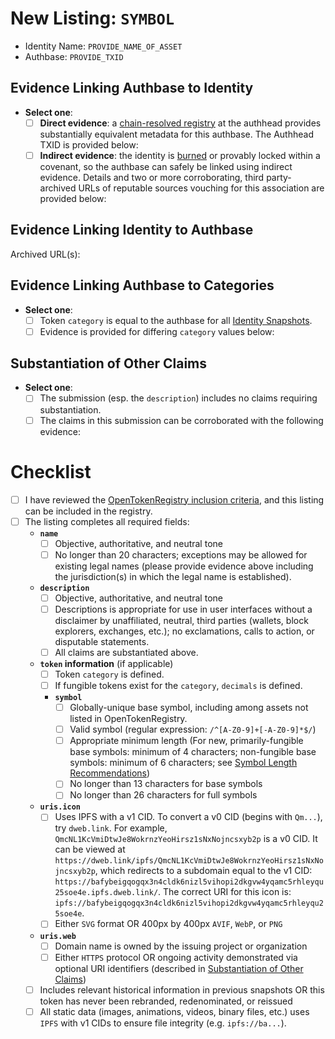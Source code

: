 <!-- For new listings, please fill in the template below. For other pull requests, please delete this template and describe your pull request. -->

# New Listing: `SYMBOL` <!-- or `NAME` for non-token identities -->

<!-- Replace the `PROVIDE...` fields below to add context to this PR: -->

- Identity Name: `PROVIDE_NAME_OF_ASSET`
- Authbase: `PROVIDE_TXID`

## Evidence Linking Authbase to Identity

<!-- First, we need to prove that the on-chain identity defined by the authbase self-identifies as the submitted identity. This prevents an attacker from publicly claiming to control an authbase they do not control. Mark the type of proof you're providing by entering an `x` in the appropriate checkbox: (Change one `[ ]` to `[x]`) -->

- **Select one**:
  - [ ] **Direct evidence**: a [chain-resolved registry](https://cashtokens.org/docs/bcmr/chip#chain-resolved-registries) at the authhead provides substantially equivalent metadata for this authbase. The Authhead TXID is provided below:
  - [ ] **Indirect evidence**: the identity is [burned](https://cashtokens.org/docs/bcmr/chip#burned-identities) or provably locked within a covenant, so the authbase can safely be linked using indirect evidence. Details and two or more corroborating, third party-archived URLs of reputable sources vouching for this association are provided below:

<!-- If "Direct evidence" is checked, provide the Authhead TXID here.

If "Indirect evidence" is checked, provide at least two third-party archived URLs (archive.org, archive.is, etc.) of reputable sources vouching for this association. If the archiving service does not include the original URL in the archived URLs (i.e. it also shortens URLs), please also provide the original URL. -->

## Evidence Linking Identity to Authbase

<!-- Next, we need to prove that the real-world entity self-identifies as the on-chain identity defined by the authbase. This protects known entities from being associated with an attacker-controlled on-chain identity. -->

Archived URL(s):

<!-- Provide a third-party archived URL to a statement by the represented identity claiming the submitted authbase as the root of their on-chain identity. Multiple source are encouraged (e.g. a website, social media profiles, etc.) -->

## Evidence Linking Authbase to Categories

<!-- If they differ, we need to prove that all submitted token categories are/were issued or controlled by the authbase.

As with linking the authbase to this identity, we'll need to demonstrate that each claimed category self-identifies as associated with the authbase via either direct or indirect evidence. -->

- **Select one**:
  - [ ] Token `category` is equal to the authbase for all [Identity Snapshots](https://cashtokens.org/docs/bcmr/chip#identity-snapshots).
  - [ ] Evidence is provided for differing `category` values below:

<!-- Provide evidence for each category claimed in the history of the identity other than the authbase. Uncomment and duplicate the below section as needed: -->

<!--

- Differing `category`: `PROVIDE_CATEGORY_ID`
- **Select one**:
  - [ ] **Direct evidence** – category's authhead TXID with a corroborating chain-resolved registry:
  - [ ] **Indirect evidence** – the category's identity is [burned](https://cashtokens.org/docs/bcmr/chip#burned-identities) or widely understood to be lost, abandoned, compromised, or destroyed; two or more third-party archived URLs of reputable sources vouching for this association:

[Provide evidence here]

-->

## Substantiation of Other Claims

<!-- Finally, if the submitted `description` makes any claims about the behavior of tokens, please submit any additional information to help reviewers corroborate statements of fact in your `description` or other fields. -->

- **Select one**:
  - [ ] The submission (esp. the `description`) includes no claims requiring substantiation.
  - [ ] The claims in this submission can be corroborated with the following evidence:

<!-- Please provide third-party archived URLs to security reviews, attestations, audits, and other resources that substantiate this submission. For each resource, please provide an summary of the claims that can be verified using the resource. -->

# Checklist

- [ ] I have reviewed the [OpenTokenRegistry inclusion criteria](https://otr.cash/docs/list#inclusion-criteria), and this listing can be included in the registry.
- [ ] The listing completes all required fields:
  - **`name`**
    - [ ] Objective, authoritative, and neutral tone
    - [ ] No longer than 20 characters; exceptions may be allowed for existing legal names (please provide evidence above including the jurisdiction(s) in which the legal name is established).
  - **`description`**
    - [ ] Objective, authoritative, and neutral tone
    - [ ] Descriptions is appropriate for use in user interfaces without a disclaimer by unaffiliated, neutral, third parties (wallets, block explorers, exchanges, etc.); no exclamations, calls to action, or disputable statements.
    - [ ] All claims are substantiated above.
  - **`token` information** (if applicable)
    - [ ] Token `category` is defined.
    - [ ] If fungible tokens exist for the `category`, `decimals` is defined.
    - **`symbol`**
      - [ ] Globally-unique base symbol, including among assets not listed in OpenTokenRegistry.
      - [ ] Valid symbol (regular expression: `/^[A-Z0-9]+[-A-Z0-9]*$/`)
      - [ ] Appropriate minimum length (For new, primarily-fungible base symbols: minimum of 4 characters; non-fungible base symbols: minimum of 6 characters; see [Symbol Length Recommendations](https://cashtokens.org/docs/bcmr/chip/#symbol-length-recommendations))
      - [ ] No longer than 13 characters for base symbols
      - [ ] No longer than 26 characters for full symbols
  - **`uris.icon`**
    - [ ] Uses IPFS with a v1 CID. To convert a v0 CID (begins with `Qm...`), try `dweb.link`. For example, `QmcNL1KcVmiDtwJe8WokrnzYeoHirsz1sNxNojncsxyb2p` is a v0 CID. It can be viewed at `https://dweb.link/ipfs/QmcNL1KcVmiDtwJe8WokrnzYeoHirsz1sNxNojncsxyb2p`, which redirects to a subdomain equal to the v1 CID: `https://bafybeigqogqx3n4cldk6nizl5vihopi2dkgvw4yqamc5rhleyqu25soe4e.ipfs.dweb.link/`. The correct URI for this icon is: `ipfs://bafybeigqogqx3n4cldk6nizl5vihopi2dkgvw4yqamc5rhleyqu25soe4e`.
    - [ ] Either `SVG` format OR 400px by 400px `AVIF`, `WebP`, or `PNG`
  - **`uris.web`**
    - [ ] Domain name is owned by the issuing project or organization
    - [ ] Either `HTTPS` protocol OR ongoing activity demonstrated via optional URI identifiers (described in [Substantiation of Other Claims](#substantiation-of-other-claims))
  - [ ] Includes relevant historical information in previous snapshots OR this token has never been rebranded, redenominated, or reissued
  - [ ] All static data (images, animations, videos, binary files, etc.) uses `IPFS` with v1 CIDs to ensure file integrity (e.g. `ipfs://ba...`).
